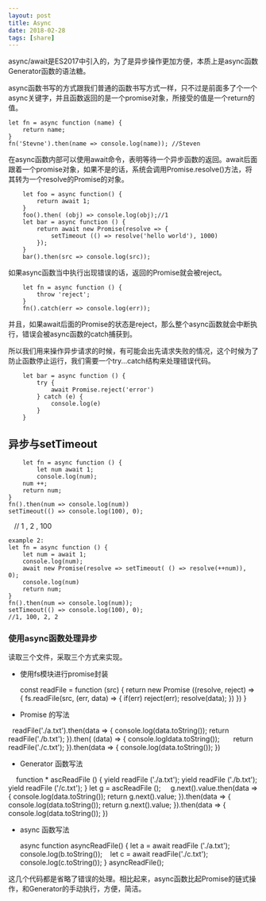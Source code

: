 ```yaml
---
layout: post
title: Async
date: 2018-02-28
tags: [share]
---
```


async/await是ES2017中引入的，为了是异步操作更加方便，本质上是async函数Generator函数的语法糖。

async函数书写的方式跟我们普通的函数书写方式一样，只不过是前面多了个一个async关键字，并且函数返回的是一个promise对象，所接受的值是一个return的值。

	let fn = async function (name) {
	    return name;
	}
	fn('Stevne').then(name => console.log(name)); //Steven

在async函数内部可以使用await命令，表明等待一个异步函数的返回。await后面跟着一个promise对象，如果不是的话，系统会调用Promise.resolve()方法，将其转为一个resolve的Promise的对象。

	    let foo = async function() {
		    return await 1;
		}
		foo().then( (obj) => console.log(obj);//1
	    let bar = async function () {
		    return await new Promise(resolve => {
			    setTimeout (() => resolve('hello world'), 1000)
			});
		}
		bar().then(src => console.log(src));

如果async函数当中执行出现错误的话，返回的Promise就会被reject。

		let fn = async function () {
		    throw 'reject';
		}
		fn().catch(err => console.log(err));

并且，如果await后面的Promise的状态是reject，那么整个async函数就会中断执行，错误会被async函数的catch捕获到。

所以我们用来操作异步请求的时候，有可能会出先请求失败的情况，这个时候为了防止函数停止运行，我们需要一个try...catch结构来处理错误代码。

	    let bar = async function () {
		    try {
			    await Promise.reject('error')
			} catch (e) {
			    console.log(e)
			}
		}

## 异步与setTimeout


        let fn = async function () {
	        let num await 1;
	       	console.log(num);
		num ++;
		return num;
	}
	fn().then(num => console.log(num))
	setTimeout(() => console.log(100), 0);
        // 1 , 2 , 100
	
    example 2:
	let fn = async function () {
	    let num = await 1;
		console.log(num);
		await new Promise(resolve => setTimeout( () => resolve(++num)), 0);
		console.log(num)
		return num;
	}
	fn().then(num => console.log(num));
	setTimeout(() => console.log(100), 0);
    //1, 100, 2, 2
	
### 使用async函数处理异步

读取三个文件，采取三个方式来实现。

- 使用fs模块进行promise封装

	const readFile = function (src) {
	    return new Promise ((resolve, reject) => {
	        fs.readFile(src, (err, data) => {
		    if(err) reject(err);
		    resolve(data);
		})
	    })
	}
	
- Promise 的写法

     readFile('./a.txt').then(data => {
         console.log(data.toString());
         return readFile('./b.txt');
     }).then( (data) => {
         console.logIdata.toString());
         return readFile('./c.txt');
     }).then(data => {
         console.log(data.toString());
     })
   
- Generator 函数写法

     function * ascReadFile () {
         yield readFile ('./a.txt');
	 yield readFile ('./b.txt');
	 yield readFile ('/c.txt');
    }
     let g = ascReadFile ();
     g.next().value.then(data => {
         console.log(data.toString());
	 return g.next().value;
     }).then(data => {
         console.log(data.toString());
	 return g.next().value;
     }).then(data => {
         console.log(data.toString());
	})
	
- async 函数写法

	async function asyncReadFile() {
	    let a = await readFile ('./a.txt');
	    console.log(b.toString());
	    let c = await readFile('./c.txt');
	    console.log(c.toString());
	}
	asyncReadFile();
	
这几个代码都是省略了错误的处理。相比起来，async函数比起Promise的链式操作，和Generator的手动执行，方便，简洁。





















